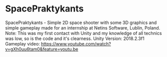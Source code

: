 # SpacePraktykants
SpacePraktykants - Simple 2D space shooter with some 3D graphics and simple gameplay made for an internship at Netins Software, Lublin, Poland.
Note: This was my first contact with Unity and my knowledge of all technics was low, so is the code and it's clearness.
Unity Version: 2018.2.3f1
Gameplay video: https://www.youtube.com/watch?v=gXh0uu6tam0&feature=youtu.be
